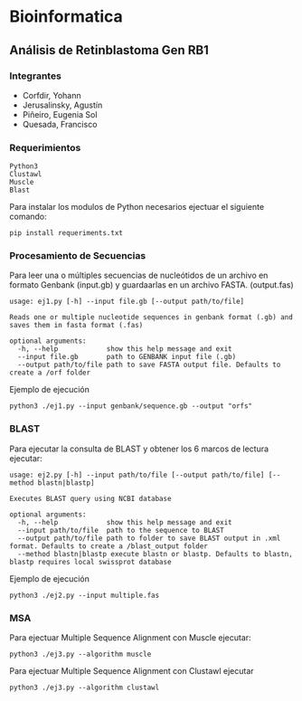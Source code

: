 # Bioinformatica 

## Análisis de Retinblastoma Gen RB1

### Integrantes 
- Corfdir, Yohann                     
- Jerusalinsky, Agustín	 
- Piñeiro, Eugenia Sol		 
- Quesada, Francisco 

### Requerimientos 
```
Python3 
Clustawl
Muscle
Blast 
```
Para instalar los modulos de Python necesarios ejectuar el siguiente comando:
```
pip install requeriments.txt
```

### Procesamiento de Secuencias 

Para leer una o múltiples secuencias de nucleótidos de un archivo en formato Genbank (input.gb) y guardaarlas en un archivo FASTA. (output.fas)
```
usage: ej1.py [-h] --input file.gb [--output path/to/file]

Reads one or multiple nucleotide sequences in genbank format (.gb) and saves them in fasta format (.fas)

optional arguments:
  -h, --help            show this help message and exit
  --input file.gb       path to GENBANK input file (.gb)
  --output path/to/file path to save FASTA output file. Defaults to create a /orf folder
```
Ejemplo de ejecución
```
python3 ./ej1.py --input genbank/sequence.gb --output "orfs"
```
### BLAST 

Para ejecutar la consulta de BLAST y obtener los 6 marcos de lectura ejecutar: 

```
usage: ej2.py [-h] --input path/to/file [--output path/to/file] [--method blastn|blastp]

Executes BLAST query using NCBI database

optional arguments:
  -h, --help            show this help message and exit
  --input path/to/file  path to the sequence to BLAST
  --output path/to/file path to folder to save BLAST output in .xml format. Defaults to create a /blast_output folder
  --method blastn|blastp execute blastn or blastp. Defaults to blastn, blastp requires local swissprot database

```
Ejemplo de ejecución
```
python3 ./ej2.py --input multiple.fas 
```

### MSA

Para ejectuar Multiple Sequence Alignment con Muscle ejecutar:
```
python3 ./ej3.py --algorithm muscle 
```
Para ejectuar Multiple Sequence Alignment con Clustawl ejecutar
```
python3 ./ej3.py --algorithm clustawl 
```
